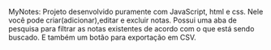 MyNotes:
Projeto desenvolvido puramente com JavaScript, html e css.
Nele você pode criar(adicionar),editar e excluir notas.
Possui uma aba de pesquisa para filtrar as notas existentes de acordo com o que está sendo buscado.
E também um botão para exportação em CSV.
